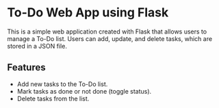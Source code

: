 # To-Do Web App using Flask

This is a simple web application created with Flask that allows users to manage a To-Do list. Users can add, update, and delete tasks, which are stored in a JSON file.

## Features

- Add new tasks to the To-Do list.
- Mark tasks as done or not done (toggle status).
- Delete tasks from the list.
